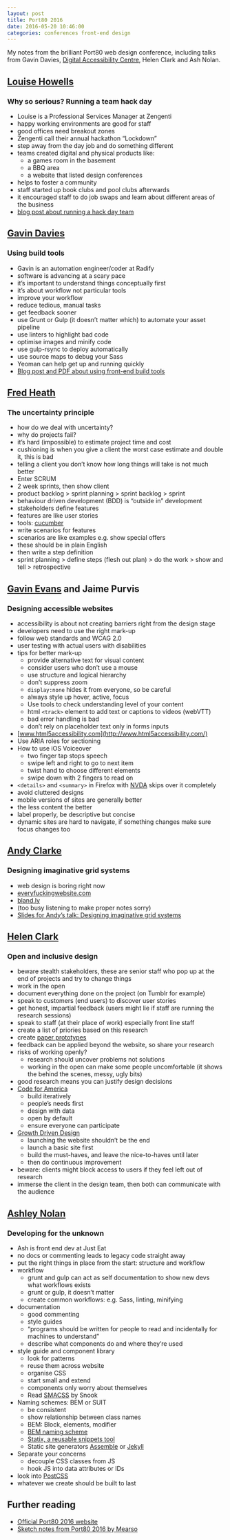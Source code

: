 ```yaml
---
layout: post  
title: Port80 2016
date: 2016-05-20 10:46:00  
categories: conferences front-end design
---
```


My notes from the brilliant Port80 web design conference, including talks from Gavin Davies, [Digital Accessibility Centre](http://www.digitalaccessibilitycentre.org/), Helen Clark and Ash Nolan.

## [Louise Howells](https://twitter.com/supertastycake)

### Why so serious? Running a team hack day

- Louise is a Professional Services Manager at Zengenti
- happy working environments are good for staff
- good offices need breakout zones
- Zengenti call their annual hackathon “Lockdown”
- step away from the day job and do something different
- teams created digital and physical products like:
  - a games room in the basement
  - a BBQ area
  - a website that listed design conferences
- helps to foster a community
- staff started up book clubs and pool clubs afterwards
- it encouraged staff to do job swaps and learn about different areas of the business
- [blog post about running a hack day team](https://supertastycake.wordpress.com/2016/04/30/running-a-hack-day-team/)

## [Gavin Davies](https://twitter.com/gavd_uk)

### Using build tools

- Gavin is an automation engineer/coder at Radify
- software is advancing at a scary pace
- it’s important to understand things conceptually first
- it’s about workflow not particular tools
- improve your workflow
- reduce tedious, manual tasks
- get feedback sooner
- use Grunt or Gulp (it doesn’t matter which) to automate your asset pipeline
- use linters to highlight bad code
- optimise images and minify code
- use gulp-rsync to deploy automatically
- use source maps to debug your Sass
- Yeoman can help get up and running quickly
- [Blog post and PDF about using front-end build tools](http://radify.io/blog/using-build-tools/)

## [Fred Heath](https://twitter.com/FredAtBootstrap)

### The uncertainty principle

- how do we deal with uncertainty?
- why do projects fail?
- it’s hard (impossible) to estimate project time and cost
- cushioning is when you give a client the worst case estimate and double it, this is bad
- telling a client you don’t know how long things will take is not much better
- Enter SCRUM
- 2 week sprints, then show client
- product backlog > sprint planning > sprint backlog > sprint
- behaviour driven development (BDD) is “outside in” development
- stakeholders define features
- features are like user stories
- tools: [cucumber](https://cucumber.io/)
- write scenarios for features
- scenarios are like examples e.g. show special offers
- these should be in plain English
- then write a step definition
- sprint planning > define steps (flesh out plan) > do the work > show and tell > retrospective

## [Gavin Evans](https://twitter.com/gavinaevans) and Jaime Purvis

### Designing accessible websites

- accessibility is about not creating barriers right from the design stage
- developers need to use the right mark-up
- follow web standards and WCAG 2.0
- user testing with actual users with disabilities
- tips for better mark-up
	- provide alternative text for visual content
	- consider users who don’t use a mouse
	- use structure and logical hierarchy
	- don’t suppress zoom
	- `display:none` hides it from everyone, so be careful
	- always style up hover, active, focus
	- Use tools to check understanding level of your content
	- html `<track>` element to add text or captions to videos (webVTT)
	- bad error handling is bad
	- don’t rely on placeholder text only in forms inputs
- [www.html5accessibility.com](http://www.html5accessibility.com/)
- Use ARIA roles for sectioning
- How to use iOS Voiceover
	- two finger tap stops speech
	- swipe left and right to go to next item
	- twist hand to choose different elements
	- swipe down with 2 fingers to read on
- `<details>` and `<summary>` in Firefox with [NVDA](http://www.nvaccess.org/) skips over it completely
- avoid cluttered designs
- mobile versions of sites are generally better
- the less content the better
- label properly, be descriptive but concise
- dynamic sites are hard to navigate, if something changes make sure focus changes too

## [Andy Clarke](https://twitter.com/malarkey)

### Designing imaginative grid systems

- web design is boring right now
- [everyfuckingwebsite.com](http://everyfuckingwebsite.com/)
- [bland.ly](http://www.bland.ly/#blandly)
- (too busy listening to make proper notes sorry)
- [Slides for Andy’s talk: Designing imaginative grid systems](https://speakerdeck.com/malarkey/designing-imaginative-grid-systems-port-80-newport)

## [Helen Clark](https://twitter.com/littlehelli)

### Open and inclusive design

- beware stealth stakeholders, these are senior staff who pop up at the end of projects and try to change things
- work in the open
- document everything done on the project (on Tumblr for example)
- speak to customers (end users) to discover user stories
- get honest, impartial feedback (users might lie if staff are running the research sessions)
- speak to staff (at their place of work) especially front line staff
- create a list of priories based on this research
- create [paper prototypes](http://www.clarkcx.com/advice/paper-prototypes-what-are-they-and-why-use-them)
- feedback can be applied beyond the website, so share your research
- risks of working openly?
	- research should uncover problems not solutions
	- working in the open can make some people uncomfortable (it shows the behind the scenes, messy, ugly bits)
- good research means you can justify design decisions
- [Code for America](https://www.codeforamerica.org/)
	- build iteratively
	- people’s needs first
	- design with data
	- open by default
	- ensure everyone can participate
- [Growth Driven Design](http://www.growthdrivendesign.com/)
	- launching the website shouldn’t be the end
	- launch a basic site first
	- build the must-haves, and leave the nice-to-haves until later
	- then do continuous improvement
- beware: clients might block access to users if they feel left out of research
- immerse the client in the design team, then both can communicate with the audience

## [Ashley Nolan](https://twitter.com/AshNolan_)

### Developing for the unknown

- Ash is front end dev at Just Eat
- no docs or commenting leads to legacy code straight away
- put the right things in place from the start: structure and workflow
- workflow
	- grunt and gulp can act as self documentation to show new devs what workflows exists
	- grunt or gulp, it doesn’t matter
	- create common workflows: e.g. Sass, linting, minifying
- documentation
	- good commenting
	- style guides
	- “programs should be written for people to read and incidentally for machines to understand”
	- describe what components do and where they’re used
- style guide and component library
	- look for patterns
	- reuse them across website
	- organise CSS
	- start small and extend
	- components only worry about themselves
	- Read [SMACSS](https://smacss.com/) by Snook
- Naming schemes: BEM or SUIT
	- be consistent
	- show relationship between class names
	- BEM: Block, elements, modifier
	- [BEM naming scheme](http://trykickoff.com/learn/css.html#namingscheme)
	- [Statix, a reusable snippets tool](http://trykickoff.com/statix/)
	- Static site generators [Assemble](http://assemble.io/) or [Jekyll](https://jekyllrb.com/)
- Separate your concerns
	- decouple CSS classes from JS
	- hook JS into data attributes or IDs
- look into [PostCSS](http://postcss.org/)
- whatever we create should be built to last

## Further reading
- [Official Port80 2016 website](http://port80events.co.uk/event/port-80-2016/)
- [Sketch notes from Port80 2016 by Mearso](http://www.mearso.co.uk/sketchnotes/port80-2016/)
